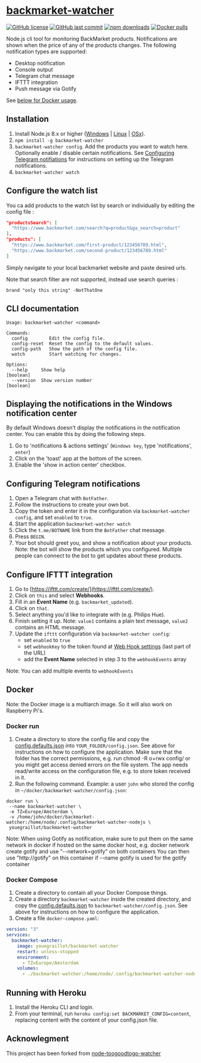 # [backmarket-watcher](https://github.com/youegraillot/backmarket-watcher/)

[![GitHub license](https://img.shields.io/github/license/youegraillot/backmarket-watcher?style=for-the-badge)](https://github.com/youegraillot/backmarket-watcher/blob/master/LICENSE)
[![GitHub last commit](https://img.shields.io/github/last-commit/youegraillot/backmarket-watcher?style=for-the-badge)](https://github.com/youegraillot/backmarket-watcher)
[![npm downloads](https://img.shields.io/npm/dt/backmarket-watcher?label=npm%20Downloads&style=for-the-badge)](https://www.npmjs.com/package/backmarket-watcher)
[![Docker pulls](https://img.shields.io/docker/pulls/youegraillot/backmarket-watcher?style=for-the-badge)](https://hub.docker.com/r/youegraillot/backmarket-watcher)

Node.js cli tool for monitoring BackMarket products. Notifications are shown when the price of any of the products changes. The following notification types are supported:

- Desktop notification
- Console output
- Telegram chat message
- IFTTT integration
- Push message via Gotify

See [below for Docker usage](#docker).

## Installation

1. Install Node.js 8.x or higher ([Windows](https://nodejs.org/en/download/current/) | [Linux](https://github.com/nodesource/distributions#debinstall) | [OSx](https://nodejs.org/en/download/current/)).
2. `npm install -g backmarket-watcher`
3. `backmarket-watcher config`. Add the products you want to watch here. Optionally enable / disable certain notifications. See [Configuring Telegram notifiations](#configuring-telegram-notifiations) for instructions on setting up the Telegram notifications.
4. `backmarket-watcher watch`

## Configure the watch list

You ca add products to the watch list by search or individually by editing the config file :

```json
"productsSearch": [
  "https://www.backmarket.com/search?q=product&ga_search=product"
],
"products": [
  "https://www.backmarket.com/first-product/123456789.html",
  "https://www.backmarket.com/second-product/123456789.html"
]
```

Simply navigate to your local backmarket website and paste desired urls.

Note that search filter are not supported, instead use search queries :

```
brand "only this string" -NotThatOne
```

## CLI documentation

```
Usage: backmarket-watcher <command>

Commands:
  config        Edit the config file.
  config-reset  Reset the config to the default values.
  config-path   Show the path of the config file.
  watch         Start watching for changes.

Options:
  --help     Show help                                                 [boolean]
  --version  Show version number                                       [boolean]
```

## Displaying the notifications in the Windows notification center

By default Windows doesn't display the notifications in the notification center. You can enable this by doing the following steps.

1. Go to 'notifications & actions settings' (`Windows key`, type 'notifications', `enter`)
2. Click on the 'toast' app at the bottom of the screen.
3. Enable the 'show in action center' checkbox.

## Configuring Telegram notifications

1. Open a Telegram chat with `BotFather`.
2. Follow the instructions to create your own bot.
3. Copy the token and enter it in the configuration via `backmarket-watcher config`, and set `enabled` to `true`.
4. Start the application `backmarket-watcher watch`
5. Click the `t.me/BOTNAME` link from the `BotFather` chat message.
6. Press `BEGIN`.
7. Your bot should greet you, and show a notification about your products. Note: the bot will show the products which you configured. Multiple people can connect to the bot to get updates about these products.

## Configure IFTTT integration

1. Go to [https://ifttt.com/create/](https://ifttt.com/create/).
2. Click on `this` and select **Webhooks**.
3. Fill in an **Event Name** (e.g. `backmarket_updated`).
4. Click on `that`.
5. Select anything you'd like to integrate with (e.g. Philips Hue).
6. Finish setting it up. Note: `value1` contains a plain text message, `value2` contains an HTML message.
7. Update the `ifttt` configuration via `backmarket-watcher config`:
   - set `enabled` to `true`
   - set `webhookKey` to the token found at [Web Hook settings](https://ifttt.com/services/maker_webhooks/settings) (last part of the URL)
   - add the **Event Name** selected in step 3 to the `webhookEvents` array

Note: You can add multiple events to `webhookEvents`

## Docker

Note: the Docker image is a multiarch image. So it will also work on Raspberry Pi's.

### Docker run

1. Create a directory to store the config file and copy the [config.defaults.json](https://github.com/youegraillot/backmarket-watcher/blob/master/config.defaults.json) into `YOUR_FOLDER/config.json`. See above for instructions on how to configure the application. Make sure that the folder has the correct permissions, e.g. run chmod -R o+rwx config/ or you might get access denied errors on the file system. The app needs read/write access on the configuration file, e.g. to store token received in it.
2. Run the following command. Example: a user `john` who stored the config in `~/docker/backmarket-watcher/config.json`:

```
docker run \
 --name backmarket-watcher \
 -e TZ=Europe/Amsterdam \
 -v /home/john/docker/backmarket-watcher:/home/node/.config/backmarket-watcher-nodejs \
 youegraillot/backmarket-watcher
```

Note: When using Gotify as notification, make sure to put them on the same network in docker if hosted on the same docker host, e.g.
docker network create gotify
and use "--network=gotify" on both containers
You can then use "http://gotify" on this container if --name gotify is used for the gotify container

### Docker Compose

1. Create a directory to contain all your Docker Compose things.
2. Create a directory `backmarket-watcher` inside the created directory, and copy the [config.defaults.json](https://github.com/youegraillot/backmarket-watcher/blob/master/config.defaults.json) to `backmarket-watcher/config.json`. See above for instructions on how to configure the application.
3. Create a file `docker-compose.yaml`:

```yaml
version: "3"
services:
  backmarket-watcher:
    image: youegraillot/backmarket-watcher
    restart: unless-stopped
    environment:
      - TZ=Europe/Amsterdam
    volumes:
      - ./backmarket-watcher:/home/node/.config/backmarket-watcher-nodejs
```

## Running with Heroku

1. Install the Heroku CLI and login.
2. From your terminal, run `heroku config:set BACKMARKET_CONFIG=content`, replacing content with the content of your config.json file.

## Acknowlegment

This project has been forked from [node-toogoodtogo-watcher](https://github.com/marklagendijk/node-toogoodtogo-watcher)
